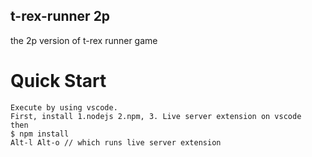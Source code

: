 ## t-rex-runner 2p

the 2p version of t-rex runner game

# Quick Start
```
Execute by using vscode.
First, install 1.nodejs 2.npm, 3. Live server extension on vscode 
then
$ npm install
Alt-l Alt-o // which runs live server extension
```
